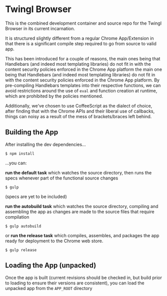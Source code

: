 # Twingl Browser

This is the combined development container and source repo for the Twingl
Browser in its current incarnation.

It is structured slightly different from a regular Chrome App/Extension in that
there is a significant compile step required to go from source to valid app.

This has been introduced for a couple of reasons, the main ones being that
Handlebars (and indeed most templating libraries) do not fit in with the
content security policies enforced in the Chrome App platform the main one
being that Handlebars (and indeed most templating libraries) do not fit in with
the content security policies enforced in the Chrome App platform. By
pre-compiling Handlebars templates into their respective functions, we can
avoid restrictions around the use of `eval` and function creation at runtime,
which are prohibited by the policies mentioned.

Additionally, we've chosen to use CoffeeScript as the dialect of choice, after
finding that with the Chrome APIs and their liberal use of callbacks, things
can noisy as a result of the mess of brackets/braces left behind.

## Building the App

After installing the dev dependencies...

    $ npm install

...you can:

**run the default task** which watches the source directory, then runs the specs
whenever part of the functional source changes

    $ gulp

(specs are yet to be included)

**run the autobuild task** which watches the source directory, compiling and
assembling the app as changes are made to the source files that require
compilation

    $ gulp autobuild

or **run the release task** which compiles, assembles, and packages the app ready
for deployment to the Chrome web store.

    $ gulp release

## Loading the App (unpacked)

Once the app is built (current revisions should be checked in, but build prior
to loading to ensure their versions are consistent), you can load the unpacked
app from the `APP_ROOT` directory
